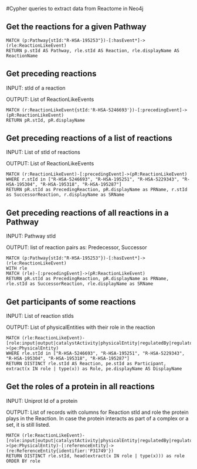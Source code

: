 #Cypher queries to extract data from Reactome in Neo4j

## Get the reactions for a given Pathway
~~~~
MATCH (p:Pathway{stId:"R-HSA-195253"})-[:hasEvent*]->(rle:ReactionLikeEvent)
RETURN p.stId AS Pathway, rle.stId AS Reaction, rle.displayName AS ReactionName
~~~~

## Get preceding reactions
INPUT: stId of a reaction

OUTPUT: List of ReactionLikeEvents 
~~~~
MATCH (r:ReactionLikeEvent{stId:'R-HSA-5246693'})-[:precedingEvent]->(pR:ReactionLikeEvent)
RETURN pR.stId, pR.displayName
~~~~

## Get preceding reactions of a list of reactions
INPUT: List of stId of reactions

OUTPUT: List of ReactionLikeEvents 
~~~~
MATCH (r:ReactionLikeEvent)-[:precedingEvent]->(pR:ReactionLikeEvent)
WHERE r.stId in ["R-HSA-5246693", "R-HSA-195251", "R-HSA-5229343", "R-HSA-195304", "R-HSA-195318", "R-HSA-195287"]
RETURN pR.stId as PrecedingReaction, pR.displayName as PRName, r.stId as SuccessorReaction, r.displayName as SRName
~~~~

## Get preceding reactions of all reactions in a Pathway
INPUT: Pathway stId

OUTPUT: list of reaction pairs as: Predecessor, Successor
~~~~
MATCH (p:Pathway{stId:"R-HSA-195253"})-[:hasEvent*]->(rle:ReactionLikeEvent)
WITH rle
MATCH (rle)-[:precedingEvent]->(pR:ReactionLikeEvent)
RETURN pR.stId as PrecedingReaction, pR.displayName as PRName, rle.stId as SuccessorReaction, rle.displayName as SRName
~~~~

## Get participants of some reactions
INPUT: List of reaction stIds

OUTPUT: List of physicalEntities with their role in the reaction
~~~~
MATCH (rle:ReactionLikeEvent)-[role:input|output|catalystActivity|physicalEntity|regulatedBy|regulator|hasComponent|hasMember|hasCandidate|repeatedUnit*]->(pe:PhysicalEntity)
WHERE rle.stId in ["R-HSA-5246693", "R-HSA-195251", "R-HSA-5229343", "R-HSA-195304", "R-HSA-195318", "R-HSA-195287"]
RETURN DISTINCT rle.stId AS Reaction, pe.stId as Participant, extract(x IN role | type(x)) as Role, pe.displayName AS DisplayName
~~~~

## Get the roles of a protein in all reactions
INPUT: Uniprot Id of a protein

OUTPUT: List of records with columns for Reaction stId and role the protein plays in the Reaction. In case the protein interacts as part of a complex or a set, it is still listed.
~~~~
MATCH (rle:ReactionLikeEvent)-[role:input|output|catalystActivity|physicalEntity|regulatedBy|regulator|hasComponent|hasMember|hasCandidate|repeatedUnit*]->(pe:PhysicalEntity)-[:referenceEntity]->(re:ReferenceEntity{identifier:'P31749'})
RETURN DISTINCT rle.stId, head(extract(x IN role | type(x))) as role ORDER BY role
~~~~